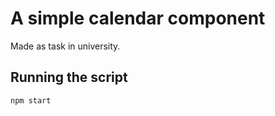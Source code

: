 # A simple calendar component

Made as task in university.

## Running the script

```
npm start
```
